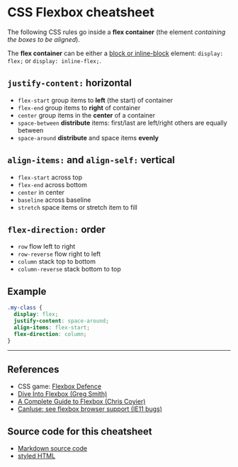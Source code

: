 # CSS Flexbox cheatsheet

The following CSS rules go inside a **flex container** (the element *containing the boxes to be aligned*).

The **flex container** can be either a [block or inline-block](http://www.w3schools.com/cssref/css3_pr_flex.asp) element: `display: flex;` or `display: inline-flex;`.

## `justify-content:` horizontal

- `flex-start` group items to **left** (the start) of container
- `flex-end` group items to **right** of container
- `center` group items in the **center** of a container
- `space-between` **distribute** items: first/last are left/right others are equally between
- `space-around` **distribute** and space items **evenly**

## `align-items:` and `align-self:` vertical

- `flex-start` across top
- `flex-end` across bottom
- `center` in center
- `baseline` across baseline
- `stretch` space items or stretch item to fill

## `flex-direction:` order

- `row` flow left to right
- `row-reverse` flow right to left
- `column` stack top to bottom
- `column-reverse` stack bottom to top

## Example

```css
.my-class {
  display: flex;
  justify-content: space-around;
  align-items: flex-start;
  flex-direction: column;
}
```

---

## References

- CSS game: [Flexbox Defence](http://www.flexboxdefense.com/)
- [Dive Into Flexbox (Greg Smith)](https://bocoup.com/blog/dive-into-flexbox)
- [A Complete Guide to Flexbox (Chris Coyier)](https://css-tricks.com/snippets/css/a-guide-to-flexbox/)
- [CanIuse: see flexbox browser support (IE11 bugs)](http://caniuse.com/#feat=flexbox)

## Source code for this cheatsheet

- [Markdown source code](https://github.com/DaveEveritt/flexbox-cheatsheet)
- [styled HTML](https://daveeveritt.github.io/flexbox-cheatsheet/ "Thanks, Dillinger.io")
